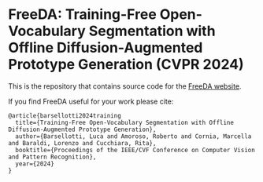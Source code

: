 # FreeDA: Training-Free Open-Vocabulary Segmentation with Offline Diffusion-Augmented Prototype Generation (CVPR 2024)

This is the repository that contains source code for the [FreeDA website](https://aimagelab.github.io/freeda/).

If you find FreeDA useful for your work please cite:
```
@article{barsellotti2024training
  title={Training-Free Open-Vocabulary Segmentation with Offline Diffusion-Augmented Prototype Generation},
  author={Barsellotti, Luca and Amoroso, Roberto and Cornia, Marcella and Baraldi, Lorenzo and Cucchiara, Rita},
  booktitle={Proceedings of the IEEE/CVF Conference on Computer Vision and Pattern Recognition},
  year={2024}
}
```
